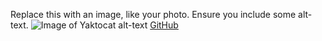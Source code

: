 Replace this with an image, like your photo. Ensure you include some alt-text.
![Image of Yaktocat](https://octodex.github.com/images/yaktocat.png) alt-text
[GitHub](http://github.com)
